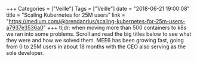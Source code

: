 +++
Categories = ["Veille"]
Tags = ["Veille"]
date = "2018-06-21 19:00:08"
title = "Scaling Kubernetes for 25M users"
link = "https://medium.com/@brendanrius/scaling-kubernetes-for-25m-users-a7937e3536a0"
+++
tl;dr: when moving more than 500 containers to k8s we ran into some problems. Scroll and read the big titles below to see what they were and how we solved them.  MEE6 has been growing fast, going from 0 to 25M users in about 18 months with the CEO also serving as the sole developer.